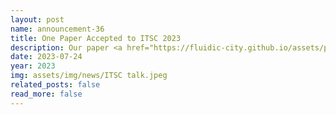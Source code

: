 ```yaml
---
layout: post
name: announcement-36
title: One Paper Accepted to ITSC​ 2023
description: Our paper <a href="https://fluidic-city.github.io/assets/pdf/Villarreal2023Chat.pdf"> Can ChatGPT Enable ITS? The Case of Mixed Traffic Control via Reinforcement Learning </a> has been accepted to IEEE International Conference on Intelligent Transportation Systems (ITSC), 2023. Congratulations to all the authors!
date: 2023-07-24
year: 2023
img: assets/img/news/ITSC talk.jpeg
related_posts: false
read_more: false
---
```

